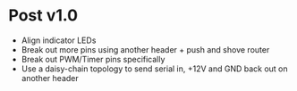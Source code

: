 # Post v1.0

* Align indicator LEDs
* Break out more pins using another header + push and shove router
* Break out PWM/Timer pins specifically
* Use a daisy-chain topology to send serial in, +12V and GND back out on another header